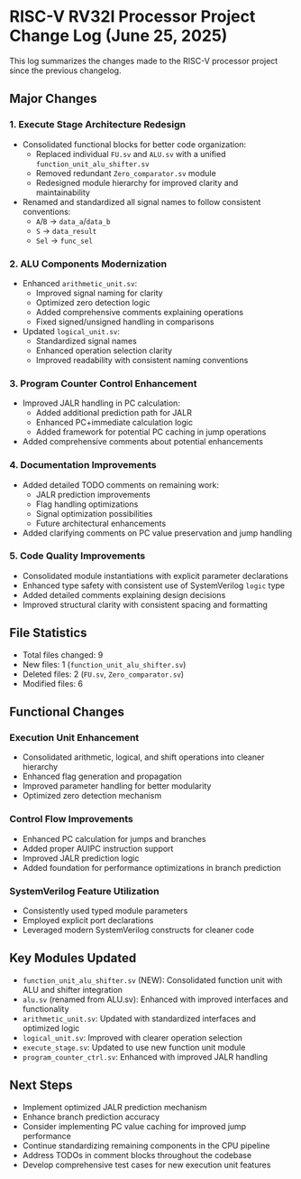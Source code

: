 # RISC-V RV32I Processor Project Change Log (June 25, 2025)

This log summarizes the changes made to the RISC-V processor project since the previous changelog.

## Major Changes

### 1. Execute Stage Architecture Redesign
- Consolidated functional blocks for better code organization:
  - Replaced individual `FU.sv` and `ALU.sv` with a unified `function_unit_alu_shifter.sv`
  - Removed redundant `Zero_comparator.sv` module
  - Redesigned module hierarchy for improved clarity and maintainability
- Renamed and standardized all signal names to follow consistent conventions:
  - `A`/`B` → `data_a`/`data_b`
  - `S` → `data_result`
  - `Sel` → `func_sel`

### 2. ALU Components Modernization
- Enhanced `arithmetic_unit.sv`:
  - Improved signal naming for clarity
  - Optimized zero detection logic
  - Added comprehensive comments explaining operations
  - Fixed signed/unsigned handling in comparisons
- Updated `logical_unit.sv`:
  - Standardized signal names
  - Enhanced operation selection clarity
  - Improved readability with consistent naming conventions

### 3. Program Counter Control Enhancement
- Improved JALR handling in PC calculation:
  - Added additional prediction path for JALR
  - Enhanced PC+immediate calculation logic
  - Added framework for potential PC caching in jump operations
- Added comprehensive comments about potential enhancements

### 4. Documentation Improvements
- Added detailed TODO comments on remaining work:
  - JALR prediction improvements
  - Flag handling optimizations
  - Signal optimization possibilities
  - Future architectural enhancements
- Added clarifying comments on PC value preservation and jump handling

### 5. Code Quality Improvements
- Consolidated module instantiations with explicit parameter declarations
- Enhanced type safety with consistent use of SystemVerilog `logic` type
- Added detailed comments explaining design decisions
- Improved structural clarity with consistent spacing and formatting

## File Statistics
- Total files changed: 9
- New files: 1 (`function_unit_alu_shifter.sv`)
- Deleted files: 2 (`FU.sv`, `Zero_comparator.sv`)
- Modified files: 6

## Functional Changes

### Execution Unit Enhancement
- Consolidated arithmetic, logical, and shift operations into cleaner hierarchy
- Enhanced flag generation and propagation
- Improved parameter handling for better modularity
- Optimized zero detection mechanism

### Control Flow Improvements
- Enhanced PC calculation for jumps and branches
- Added proper AUIPC instruction support
- Improved JALR prediction logic
- Added foundation for performance optimizations in branch prediction

### SystemVerilog Feature Utilization
- Consistently used typed module parameters
- Employed explicit port declarations
- Leveraged modern SystemVerilog constructs for cleaner code

## Key Modules Updated

- `function_unit_alu_shifter.sv` (NEW): Consolidated function unit with ALU and shifter integration
- `alu.sv` (renamed from ALU.sv): Enhanced with improved interfaces and functionality
- `arithmetic_unit.sv`: Updated with standardized interfaces and optimized logic
- `logical_unit.sv`: Improved with clearer operation selection
- `execute_stage.sv`: Updated to use new function unit module
- `program_counter_ctrl.sv`: Enhanced with improved JALR handling

## Next Steps

- Implement optimized JALR prediction mechanism
- Enhance branch prediction accuracy
- Consider implementing PC value caching for improved jump performance
- Continue standardizing remaining components in the CPU pipeline
- Address TODOs in comment blocks throughout the codebase
- Develop comprehensive test cases for new execution unit features
